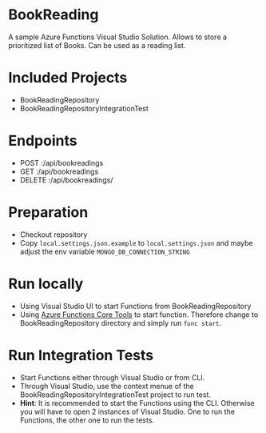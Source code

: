 # BookReading
A sample Azure Functions Visual Studio Solution. Allows to store a prioritized list of Books. Can be used as a reading list.  


# Included Projects

* BookReadingRepository
* BookReadingRepositoryIntegrationTest


# Endpoints

* POST <baseurl>:<port>/api/bookreadings
* GET <baseurl>:<port>/api/bookreadings
* DELETE <baseurl>:<port>/api/bookreadings/<id>


# Preparation

* Checkout repository 
* Copy `local.settings.json.example` to `local.settings.json` and maybe adjust the env variable `MONGO_DB_CONNECTION_STRING`


# Run locally

* Using Visual Studio UI to start Functions from BookReadingRepository
* Using [Azure Functions Core Tools](https://github.com/Azure/azure-functions-core-tools) to start function. Therefore change to BookReadingRepository directory and simply run `func start`.


# Run Integration Tests

* Start Functions either through Visual Studio or from CLI.
* Through Visual Studio, use the context menue of the BookReadingRepositoryIntegrationTest project to run test. 
* **Hint**: It is recommended to start the Functions using the CLI. Otherwise you will have to open 2 instances of Visual Studio. One to run the Functions, the other one to run the tests.

